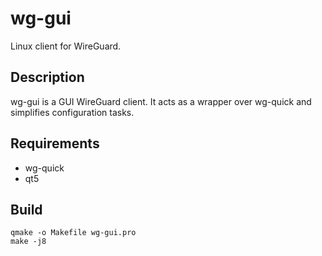 # wg-gui
Linux client for WireGuard.

## Description
wg-gui is a GUI WireGuard client. It acts as a wrapper over wg-quick and simplifies configuration tasks.

## Requirements
* wg-quick
* qt5

## Build
```
qmake -o Makefile wg-gui.pro
make -j8
```

